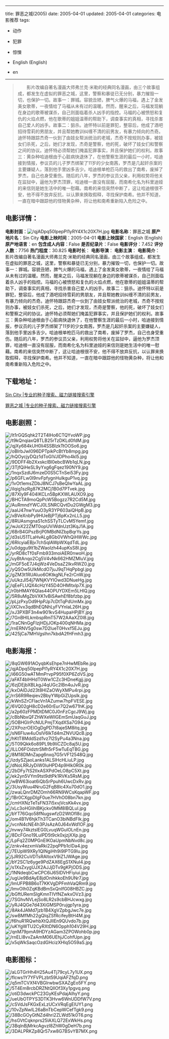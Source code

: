
---
title: 罪恶之城(2005)
date: 2005-04-01
updated: 2005-04-01
categories: 电影推荐
tags:
- 动作
- 犯罪
- 惊悚

- English (English)
- en
---


> 　　影片改编自著名漫画大师弗兰克·米勒的经典同名漫画，由三个故事组成，都发生在虚拟的罪恶之城，这里，警察和暴徒已无分别，暴力摧毁一切，也保护一切。故事一：罪城。容貌丑陋，脾气火爆的马福，遇上了金发美女歌蒂，一夜情给了马福从未有过的温暖。然而，醒来之后，马福发现躺在身边的歌蒂被谋杀，自己则面临着杀人凶手的指控。马福的心被愤怒和复仇的火焰点燃，他在歌蒂的姐姐温蒂的帮助下，调查事实的真相，寻找杀害自己爱人的凶手。故事二：狙杀。迪怀特以前是罪犯，整容后，他成了酒吧招待雪莉的男朋友，并且帮她教训纠缠不清的前男友，有暴力倾向的杰奇。迪怀特跟踪杰奇一伙到了由妓女帮派统治的老城，杰奇不按规则办事，被妓女们杀死，之后，她们才发现，杰奇是警察，他的死，破坏了妓女们和警察之间的协议。迪怀特必须帮她们掩盖犯罪事实，并且保护她们的权利。故事三：黄杂种哈迪根由于心脏病快退休了，在他警察生涯的最后一小时，哈迪接到情报，参议员的儿子罗杰绑架了11岁的少女南茜，罗杰是几起奸杀案的主要嫌疑人，落到他手里凶多吉少。哈迪根单枪匹马的救出了南希，废掉了罗杰，自己也身受重伤。随后的八年，罗杰的参议员父亲，利用权势将他关在监狱中，逼他为罗杰顶罪，哈迪根一直没有屈服，而南希化名为科里迪娅的来信则是她生活中的唯一慰藉。南希的来信突然中断了，这让哈迪根很不安，他不得不放弃反抗，以认罪来换取假释，寻找保护南希。他并不知道，一直在暗中跟踪他的怪物黄杂种，将让他和南希重新陷入危险之中。

## **电影详情**：

**电影封面**：<img src="https://image.tmdb.org/t/p/w200/qjADpq50IpepPI1yRY4X1c20X7H.jpg" alt="/qjADpq50IpepPI1yRY4X1c20X7H.jpg" title="/qjADpq50IpepPI1yRY4X1c20X7H.jpg">
**电影名称**：罪恶之城
**原产地片名**：Sin City
**电影上映时间**：2005-04-01
**电影上映国家**：English (English)
**原产地语言**：en
**包含成人内容**：False
**是否纪录片**：False
**电影评分**：7.452
**评分人数**：7756
**热门程度**：30.825
**电影时长**：
**电影导演**：
**电影主演**：
**电影简介**：　　影片改编自著名漫画大师弗兰克·米勒的经典同名漫画，由三个故事组成，都发生在虚拟的罪恶之城，这里，警察和暴徒已无分别，暴力摧毁一切，也保护一切。故事一：罪城。容貌丑陋，脾气火爆的马福，遇上了金发美女歌蒂，一夜情给了马福从未有过的温暖。然而，醒来之后，马福发现躺在身边的歌蒂被谋杀，自己则面临着杀人凶手的指控。马福的心被愤怒和复仇的火焰点燃，他在歌蒂的姐姐温蒂的帮助下，调查事实的真相，寻找杀害自己爱人的凶手。故事二：狙杀。迪怀特以前是罪犯，整容后，他成了酒吧招待雪莉的男朋友，并且帮她教训纠缠不清的前男友，有暴力倾向的杰奇。迪怀特跟踪杰奇一伙到了由妓女帮派统治的老城，杰奇不按规则办事，被妓女们杀死，之后，她们才发现，杰奇是警察，他的死，破坏了妓女们和警察之间的协议。迪怀特必须帮她们掩盖犯罪事实，并且保护她们的权利。故事三：黄杂种哈迪根由于心脏病快退休了，在他警察生涯的最后一小时，哈迪接到情报，参议员的儿子罗杰绑架了11岁的少女南茜，罗杰是几起奸杀案的主要嫌疑人，落到他手里凶多吉少。哈迪根单枪匹马的救出了南希，废掉了罗杰，自己也身受重伤。随后的八年，罗杰的参议员父亲，利用权势将他关在监狱中，逼他为罗杰顶罪，哈迪根一直没有屈服，而南希化名为科里迪娅的来信则是她生活中的唯一慰藉。南希的来信突然中断了，这让哈迪根很不安，他不得不放弃反抗，以认罪来换取假释，寻找保护南希。他并不知道，一直在暗中跟踪他的怪物黄杂种，将让他和南希重新陷入危险之中。

## **下载地址**：
[Sin City |专业的种子搜索、磁力链接搜索引擎](https://movie.amd794.com:2083/?search=Sin%20City&ordering=&mode=match_phrase&page_size=10&page=1)

[罪恶之城 |专业的种子搜索、磁力链接搜索引擎](https://movie.amd794.com:2083/?search=%E7%BD%AA%E6%81%B6%E4%B9%8B%E5%9F%8E&ordering=&mode=match_phrase&page_size=10&page=1)
 

## **电影剧照**：
<img src="https://image.tmdb.org/t/p/original/lt1rGQSqhk2T2T4lHo6CTQYvoWP.jpg" alt="/lt1rGQSqhk2T2T4lHo6CTQYvoWP.jpg" title="/lt1rGQSqhk2T2T4lHo6CTQYvoWP.jpg"><img src="https://image.tmdb.org/t/p/original/t9kQnqiaxQ8TLB25rTzDKLd0fdM.jpg" alt="/t9kQnqiaxQ8TLB25rTzDKLd0fdM.jpg" title="/t9kQnqiaxQ8TLB25rTzDKLd0fdM.jpg"><img src="https://image.tmdb.org/t/p/original/qjXy684kUH0li4SSBIzkTtOOSo6.jpg" alt="/qjXy684kUH0li4SSBIzkTtOOSo6.jpg" title="/qjXy684kUH0li4SSBIzkTtOOSo6.jpg"><img src="https://image.tmdb.org/t/p/original/oBIrbJwI096DPTpikPcBtYb8mpg.jpg" alt="/oBIrbJwI096DPTpikPcBtYb8mpg.jpg" title="/oBIrbJwI096DPTpikPcBtYb8mpg.jpg"><img src="https://image.tmdb.org/t/p/original/hQOycjyDQz1dToGlVJIDPho4kl5.jpg" alt="/hQOycjyDQz1dToGlVJIDPho4kl5.jpg" title="/hQOycjyDQz1dToGlVJIDPho4kl5.jpg"><img src="https://image.tmdb.org/t/p/original/9DDFF4b2XxskclBl0ebcBWb1qLN.jpg" alt="/9DDFF4b2XxskclBl0ebcBWb1qLN.jpg" title="/9DDFF4b2XxskclBl0ebcBWb1qLN.jpg"><img src="https://image.tmdb.org/t/p/original/3TjfQiHeSL9yYxg6gFqez190NY9.jpg" alt="/3TjfQiHeSL9yYxg6gFqez190NY9.jpg" title="/3TjfQiHeSL9yYxg6gFqez190NY9.jpg"><img src="https://image.tmdb.org/t/p/original/1nqxSzdlJ6mzeD0S5CTnSei53Fy.jpg" alt="/1nqxSzdlJ6mzeD0S5CTnSei53Fy.jpg" title="/1nqxSzdlJ6mzeD0S5CTnSei53Fy.jpg"><img src="https://image.tmdb.org/t/p/original/p6GFLw0I9nvFpfygnHulkguP1vq.jpg" alt="/p6GFLw0I9nvFpfygnHulkguP1vq.jpg" title="/p6GFLw0I9nvFpfygnHulkguP1vq.jpg"><img src="https://image.tmdb.org/t/p/original/1vOt1emsZDbJ8NCJ7sBeQIwYaAL.jpg" alt="/1vOt1emsZDbJ8NCJ7sBeQIwYaAL.jpg" title="/1vOt1emsZDbJ8NCJ7sBeQIwYaAL.jpg"><img src="https://image.tmdb.org/t/p/original/iIqig1szRg87K2MCj1B0d7PTvek.jpg" alt="/iIqig1szRg87K2MCj1B0d7PTvek.jpg" title="/iIqig1szRg87K2MCj1B0d7PTvek.jpg"><img src="https://image.tmdb.org/t/p/original/87Xly9F404IKCLn5BpKXWLAUXO9.jpg" alt="/87Xly9F404IKCLn5BpKXWLAUXO9.jpg" title="/87Xly9F404IKCLn5BpKXWLAUXO9.jpg"><img src="https://image.tmdb.org/t/p/original/BHCTA9moQpPcW5Bogzz7R2Cd5M.jpg" alt="/BHCTA9moQpPcW5Bogzz7R2Cd5M.jpg" title="/BHCTA9moQpPcW5Bogzz7R2Cd5M.jpg"><img src="https://image.tmdb.org/t/p/original/AuRmndYWCJ0LSNRCQvtDu2GWgM3.jpg" alt="/AuRmndYWCJ0LSNRCQvtDu2GWgM3.jpg" title="/AuRmndYWCJ0LSNRCQvtDu2GWgM3.jpg"><img src="https://image.tmdb.org/t/p/original/aaIJ47nwYuuO3yR3YP603aiQHpB.jpg" alt="/aaIJ47nwYuuO3yR3YP603aiQHpB.jpg" title="/aaIJ47nwYuuO3yR3YP603aiQHpB.jpg"><img src="https://image.tmdb.org/t/p/original/xBVeXnbPy9HUeBjPTj6pKx2nLL5.jpg" alt="/xBVeXnbPy9HUeBjPTj6pKx2nLL5.jpg" title="/xBVeXnbPy9HUeBjPTj6pKx2nLL5.jpg"><img src="https://image.tmdb.org/t/p/original/8RUAsmgnaS1chSSTyTLCvM5Yemf.jpg" alt="/8RUAsmgnaS1chSSTyTLCvM5Yemf.jpg" title="/8RUAsmgnaS1chSSTyTLCvM5Yemf.jpg"><img src="https://image.tmdb.org/t/p/original/wJoX22ZMT0opUViWdnUzt3KqJ1A.jpg" alt="/wJoX22ZMT0opUViWdnUzt3KqJ1A.jpg" title="/wJoX22ZMT0opUViWdnUzt3KqJ1A.jpg"><img src="https://image.tmdb.org/t/p/original/6BrB4GPszBrjP0MBdNIZbpBqrYs.jpg" alt="/6BrB4GPszBrjP0MBdNIZbpBqrYs.jpg" title="/6BrB4GPszBrjP0MBdNIZbpBqrYs.jpg"><img src="https://image.tmdb.org/t/p/original/d3sU51TLaHvALg8Gb0VWhQiHWWc.jpg" alt="/d3sU51TLaHvALg8Gb0VWhQiHWWc.jpg" title="/d3sU51TLaHvALg8Gb0VWhQiHWWc.jpg"><img src="https://image.tmdb.org/t/p/original/6RIcyiaEBjv7chSqlAWpWXqdTdL.jpg" alt="/6RIcyiaEBjv7chSqlAWpWXqdTdL.jpg" title="/6RIcyiaEBjv7chSqlAWpWXqdTdL.jpg"><img src="https://image.tmdb.org/t/p/original/u0dggu9lt1bZWaoIzh44upKsS8I.jpg" alt="/u0dggu9lt1bZWaoIzh44upKsS8I.jpg" title="/u0dggu9lt1bZWaoIzh44upKsS8I.jpg"><img src="https://image.tmdb.org/t/p/original/yrRD8cTf0sFmb933moiAER0nwoH.jpg" alt="/yrRD8cTf0sFmb933moiAER0nwoH.jpg" title="/yrRD8cTf0sFmb933moiAER0nwoH.jpg"><img src="https://image.tmdb.org/t/p/original/uyBtAnqo2Cg5V4vNk662HMZMluV.jpg" alt="/uyBtAnqo2Cg5V4vNk662HMZMluV.jpg" title="/uyBtAnqo2Cg5V4vNk662HMZMluV.jpg"><img src="https://image.tmdb.org/t/p/original/mGF5oE7J4qWz4VeDsaZ2IkvRWZ0.jpg" alt="/mGF5oE7J4qWz4VeDsaZ2IkvRWZ0.jpg" title="/mGF5oE7J4qWz4VeDsaZ2IkvRWZ0.jpg"><img src="https://image.tmdb.org/t/p/original/yQSOw5UlkMcdO7juJ9qTHqPpbgl.jpg" alt="/yQSOw5UlkMcdO7juJ9qTHqPpbgl.jpg" title="/yQSOw5UlkMcdO7juJ9qTHqPpbgl.jpg"><img src="https://image.tmdb.org/t/p/original/gZM3t1RUAluo6OKtkgNLFe2rCnW.jpg" alt="/gZM3t1RUAluo6OKtkgNLFe2rCnW.jpg" title="/gZM3t1RUAluo6OKtkgNLFe2rCnW.jpg"><img src="https://image.tmdb.org/t/p/original/uUkzJl54j7WNjKVYIOwd3DNueHg.jpg" alt="/uUkzJl54j7WNjKVYIOwd3DNueHg.jpg" title="/uUkzJl54j7WNjKVYIOwd3DNueHg.jpg"><img src="https://image.tmdb.org/t/p/original/qEeFLUQX4cHzY45D4OHMItxlp7X.jpg" alt="/qEeFLUQX4cHzY45D4OHMItxlp7X.jpg" title="/qEeFLUQX4cHzY45D4OHMItxlp7X.jpg"><img src="https://image.tmdb.org/t/p/original/r0bHMAY6Qlas44OPUYDXEm5LHlQ.jpg" alt="/r0bHMAY6Qlas44OPUYDXEm5LHlQ.jpg" title="/r0bHMAY6Qlas44OPUYDXEm5LHlQ.jpg"><img src="https://image.tmdb.org/t/p/original/5R8uMgZbVXK1vBiSAwhEf8bfzbp.jpg" alt="/5R8uMgZbVXK1vBiSAwhEf8bfzbp.jpg" title="/5R8uMgZbVXK1vBiSAwhEf8bfzbp.jpg"><img src="https://image.tmdb.org/t/p/original/pLjzPxyDd9HpPJp7cDtTqPdUmMx.jpg" alt="/pLjzPxyDd9HpPJp7cDtTqPdUmMx.jpg" title="/pLjzPxyDd9HpPJp7cDtTqPdUmMx.jpg"><img src="https://image.tmdb.org/t/p/original/iXCIvx3qdBhEQNhLyFVYnlaL26H.jpg" alt="/iXCIvx3qdBhEQNhLyFVYnlaL26H.jpg" title="/iXCIvx3qdBhEQNhLyFVYnlaL26H.jpg"><img src="https://image.tmdb.org/t/p/original/xJ3PXBF3n4w901kvS4HupaHPjBY.jpg" alt="/xJ3PXBF3n4w901kvS4HupaHPjBY.jpg" title="/xJ3PXBF3n4w901kvS4HupaHPjBY.jpg"><img src="https://image.tmdb.org/t/p/original/7GnBHILkmbspRmT57W2AAaXZ0l8.jpg" alt="/7GnBHILkmbspRmT57W2AAaXZ0l8.jpg" title="/7GnBHILkmbspRmT57W2AAaXZ0l8.jpg"><img src="https://image.tmdb.org/t/p/original/1raCNnGgFIzjHDjJOKp400qNHMa.jpg" alt="/1raCNnGgFIzjHDjJOKp400qNHMa.jpg" title="/1raCNnGgFIzjHDjJOKp400qNHMa.jpg"><img src="https://image.tmdb.org/t/p/original/rnERNV5g0sw7D2lueT0Hvxf5EJu.jpg" alt="/rnERNV5g0sw7D2lueT0Hvxf5EJu.jpg" title="/rnERNV5g0sw7D2lueT0Hvxf5EJu.jpg"><img src="https://image.tmdb.org/t/p/original/425jCa7MHVgsIhn7kbdA2fHFmh3.jpg" alt="/425jCa7MHVgsIhn7kbdA2fHFmh3.jpg" title="/425jCa7MHVgsIhn7kbdA2fHFmh3.jpg">

## **电影海报**：
<img src="https://image.tmdb.org/t/p/original/8qGW691AOyqbKsEhpe7nHwMEbRe.jpg" alt="/8qGW691AOyqbKsEhpe7nHwMEbRe.jpg" title="/8qGW691AOyqbKsEhpe7nHwMEbRe.jpg"><img src="https://image.tmdb.org/t/p/original/qjADpq50IpepPI1yRY4X1c20X7H.jpg" alt="/qjADpq50IpepPI1yRY4X1c20X7H.jpg" title="/qjADpq50IpepPI1yRY4X1c20X7H.jpg"><img src="https://image.tmdb.org/t/p/original/i66G50wATMmPrvpP95f0XP6ZdVS.jpg" alt="/i66G50wATMmPrvpP95f0XP6ZdVS.jpg" title="/i66G50wATMmPrvpP95f0XP6ZdVS.jpg"><img src="https://image.tmdb.org/t/p/original/aFAT4blHHdT0Ww1CZc3HDneKgjj.jpg" alt="/aFAT4blHHdT0Ww1CZc3HDneKgjj.jpg" title="/aFAT4blHHdT0Ww1CZc3HDneKgjj.jpg"><img src="https://image.tmdb.org/t/p/original/6zjDEjbXBLkgJ4qUGc2IBn4uJvR.jpg" alt="/6zjDEjbXBLkgJ4qUGc2IBn4uJvR.jpg" title="/6zjDEjbXBLkgJ4qUGc2IBn4uJvR.jpg"><img src="https://image.tmdb.org/t/p/original/kxOAIDJd23t8HIZaOWyXMPu4rpi.jpg" alt="/kxOAIDJd23t8HIZaOWyXMPu4rpi.jpg" title="/kxOAIDJd23t8HIZaOWyXMPu4rpi.jpg"><img src="https://image.tmdb.org/t/p/original/rrS6R9Reqiev2BbyYWpGiZUpslk.jpg" alt="/rrS6R9Reqiev2BbyYWpGiZUpslk.jpg" title="/rrS6R9Reqiev2BbyYWpGiZUpslk.jpg"><img src="https://image.tmdb.org/t/p/original/kWnSZrCFlacVn1AZumw7hpFVESE.jpg" alt="/kWnSZrCFlacVn1AZumw7hpFVESE.jpg" title="/kWnSZrCFlacVn1AZumw7hpFVESE.jpg"><img src="https://image.tmdb.org/t/p/original/6VQ02gH8cD2e60rEur7Q2w671hK.jpg" alt="/6VQ02gH8cD2e60rEur7Q2w671hK.jpg" title="/6VQ02gH8cD2e60rEur7Q2w671hK.jpg"><img src="https://image.tmdb.org/t/p/original/a2p60zFPMDtDMC0J0nFzCgcJ9Wj.jpg" alt="/a2p60zFPMDtDMC0J0nFzCgcJ9Wj.jpg" title="/a2p60zFPMDtDMC0J0nFzCgcJ9Wj.jpg"><img src="https://image.tmdb.org/t/p/original/cBbNbxQFZhWXeWllGEmSmUaqGuJ.jpg" alt="/cBbNbxQFZhWXeWllGEmSmUaqGuJ.jpg" title="/cBbNbxQFZhWXeWllGEmSmUaqGuJ.jpg"><img src="https://image.tmdb.org/t/p/original/5OBHGIrPcNULPmjTXqdXSa7G94.jpg" alt="/5OBHGIrPcNULPmjTXqdXSa7G94.jpg" title="/5OBHGIrPcNULPmjTXqdXSa7G94.jpg"><img src="https://image.tmdb.org/t/p/original/2XPozrOElOgDgPD7t8ajeSM8itq.jpg" alt="/2XPozrOElOgDgPD7t8ajeSM8itq.jpg" title="/2XPozrOElOgDgPD7t8ajeSM8itq.jpg"><img src="https://image.tmdb.org/t/p/original/sN6Fluw4uOslV6lkTd4mZNVUQcB.jpg" alt="/sN6Fluw4uOslV6lkTd4mZNVUQcB.jpg" title="/sN6Fluw4uOslV6lkTd4mZNVUQcB.jpg"><img src="https://image.tmdb.org/t/p/original/hKtT8MddSzd1vz7l2SyPu4a3Nna.jpg" alt="/hKtT8MddSzd1vz7l2SyPu4a3Nna.jpg" title="/hKtT8MddSzd1vz7l2SyPu4a3Nna.jpg"><img src="https://image.tmdb.org/t/p/original/5T09Qkk6o89PL9b9IiCZDc8aj5U.jpg" alt="/5T09Qkk6o89PL9b9IiCZDc8aj5U.jpg" title="/5T09Qkk6o89PL9b9IiCZDc8aj5U.jpg"><img src="https://image.tmdb.org/t/p/original/lLLO6FOidztrSMh5rF5wTuEqTBG.jpg" alt="/lLLO6FOidztrSMh5rF5wTuEqTBG.jpg" title="/lLLO6FOidztrSMh5rF5wTuEqTBG.jpg"><img src="https://image.tmdb.org/t/p/original/8M18DMnZapg6nxq7G5rVF12548Q.jpg" alt="/8M18DMnZapg6nxq7G5rVF12548Q.jpg" title="/8M18DMnZapg6nxq7G5rVF12548Q.jpg"><img src="https://image.tmdb.org/t/p/original/izdySZjaoLanks1ALSIHcHLiuLP.jpg" alt="/izdySZjaoLanks1ALSIHcHLiuLP.jpg" title="/izdySZjaoLanks1ALSIHcHLiuLP.jpg"><img src="https://image.tmdb.org/t/p/original/dNoLRRJyDiW0luHPD4p9Hlk0R0k.jpg" alt="/dNoLRRJyDiW0luHPD4p9Hlk0R0k.jpg" title="/dNoLRRJyDiW0luHPD4p9Hlk0R0k.jpg"><img src="https://image.tmdb.org/t/p/original/2bDFy7tS2tIxASXPdOeLO8pC5Xt.jpg" alt="/2bDFy7tS2tIxASXPdOeLO8pC5Xt.jpg" title="/2bDFy7tS2tIxASXPdOeLO8pC5Xt.jpg"><img src="https://image.tmdb.org/t/p/original/ek2yn5VYm9tst9dtPk1RVKs5RsM.jpg" alt="/ek2yn5VYm9tst9dtPk1RVKs5RsM.jpg" title="/ek2yn5VYm9tst9dtPk1RVKs5RsM.jpg"><img src="https://image.tmdb.org/t/p/original/wBW63ioat6iQbSrPpuh6UwcDxRv.jpg" alt="/wBW63ioat6iQbSrPpuh6UwcDxRv.jpg" title="/wBW63ioat6iQbSrPpuh6UwcDxRv.jpg"><img src="https://image.tmdb.org/t/p/original/3UsyWuu4NruG2FqB8lc4Xu70dO1.jpg" alt="/3UsyWuu4NruG2FqB8lc4Xu70dO1.jpg" title="/3UsyWuu4NruG2FqB8lc4Xu70dO1.jpg"><img src="https://image.tmdb.org/t/p/original/zwaLQnrDMZOmh66RN9WCsKqapWF.jpg" alt="/zwaLQnrDMZOmh66RN9WCsKqapWF.jpg" title="/zwaLQnrDMZOmh66RN9WCsKqapWF.jpg"><img src="https://image.tmdb.org/t/p/original/1Br0CXgpDIgF0ue7HVhO08bn7kn.jpg" alt="/1Br0CXgpDIgF0ue7HVhO08bn7kn.jpg" title="/1Br0CXgpDIgF0ue7HVhO08bn7kn.jpg"><img src="https://image.tmdb.org/t/p/original/cmHXNzTeTsFN37i5xvjVcsKk4vx.jpg" alt="/cmHXNzTeTsFN37i5xvjVcsKk4vx.jpg" title="/cmHXNzTeTsFN37i5xvjVcsKk4vx.jpg"><img src="https://image.tmdb.org/t/p/original/xLc3oHGlihlBKjckv0MM8lBQLuI.jpg" alt="/xLc3oHGlihlBKjckv0MM8lBQLuI.jpg" title="/xLc3oHGlihlBKjckv0MM8lBQLuI.jpg"><img src="https://image.tmdb.org/t/p/original/bYT76Gqo58fNugswfzD2WtOfl8c.jpg" alt="/bYT76Gqo58fNugswfzD2WtOfl8c.jpg" title="/bYT76Gqo58fNugswfzD2WtOfl8c.jpg"><img src="https://image.tmdb.org/t/p/original/om4B1V6hjkTh3TCanO3biNBdFIk.jpg" alt="/om4B1V6hjkTh3TCanO3biNBdFIk.jpg" title="/om4B1V6hjkTh3TCanO3biNBdFIk.jpg"><img src="https://image.tmdb.org/t/p/original/vcnN4cNE4h3PJsAzA0J64xWd1OF.jpg" alt="/vcnN4cNE4h3PJsAzA0J64xWd1OF.jpg" title="/vcnN4cNE4h3PJsAzA0J64xWd1OF.jpg"><img src="https://image.tmdb.org/t/p/original/nvwy74kztslEG0LvuqWGuIOLnEn.jpg" alt="/nvwy74kztslEG0LvuqWGuIOLnEn.jpg" title="/nvwy74kztslEG0LvuqWGuIOLnEn.jpg"><img src="https://image.tmdb.org/t/p/original/8DcFGno19LulPD5t9ck0xjzjXXp.jpg" alt="/8DcFGno19LulPD5t9ck0xjzjXXp.jpg" title="/8DcFGno19LulPD5t9ck0xjzjXXp.jpg"><img src="https://image.tmdb.org/t/p/original/LpFq2Z0MPGnEIKOaUpmNbNvd8c.jpg" alt="/LpFq2Z0MPGnEIKOaUpmNbNvd8c.jpg" title="/LpFq2Z0MPGnEIKOaUpmNbNvd8c.jpg"><img src="https://image.tmdb.org/t/p/original/znkv4ezxmVaRki22pqPPb1clDa4.jpg" alt="/znkv4ezxmVaRki22pqPPb1clDa4.jpg" title="/znkv4ezxmVaRki22pqPPb1clDa4.jpg"><img src="https://image.tmdb.org/t/p/original/7EUpW9XRy1QlNgiHh9i9IPTG9Iu.jpg" alt="/7EUpW9XRy1QlNgiHh9i9IPTG9Iu.jpg" title="/7EUpW9XRy1QlNgiHh9i9IPTG9Iu.jpg"><img src="https://image.tmdb.org/t/p/original/jJR92CuVDTsRAltoxV9iZ1JWAge.jpg" alt="/jJR92CuVDTsRAltoxV9iZ1JWAge.jpg" title="/jJR92CuVDTsRAltoxV9iZ1JWAge.jpg"><img src="https://image.tmdb.org/t/p/original/bY2SC1z6yge9PdZAX6EgS1XNuI4.jpg" alt="/bY2SC1z6yge9PdZAX6EgS1XNuI4.jpg" title="/bY2SC1z6yge9PdZAX6EgS1XNuI4.jpg"><img src="https://image.tmdb.org/t/p/original/s1XsZxygUJX2AJJjDTv9gKPjODS.jpg" alt="/s1XsZxygUJX2AJJjDTv9gKPjODS.jpg" title="/s1XsZxygUJX2AJJjDTv9gKPjODS.jpg"><img src="https://image.tmdb.org/t/p/original/1NNdeqbCwCPC6iJ65IDVHFiyiui.jpg" alt="/1NNdeqbCwCPC6iJ65IDVHFiyiui.jpg" title="/1NNdeqbCwCPC6iJ65IDVHFiyiui.jpg"><img src="https://image.tmdb.org/t/p/original/ugUe9BdAyE8jdOnihkkoEh9UNr7.jpg" alt="/ugUe9BdAyE8jdOnihkkoEh9UNr7.jpg" title="/ugUe9BdAyE8jdOnihkkoEh9UNr7.jpg"><img src="https://image.tmdb.org/t/p/original/lmUFPB8B6oT7KKVgDPFmhVaQRm9.jpg" alt="/lmUFPB8B6oT7KKVgDPFmhVaQRm9.jpg" title="/lmUFPB8B6oT7KKVgDPFmhVaQRm9.jpg"><img src="https://image.tmdb.org/t/p/original/lmvOIh0ZqKBdBmSxQnIfG08HBZC.jpg" alt="/lmvOIh0ZqKBdBmSxQnIfG08HBZC.jpg" title="/lmvOIh0ZqKBdBmSxQnIfG08HBZC.jpg"><img src="https://image.tmdb.org/t/p/original/bGftURemSIgKmnTIVfNZwkxOVz3.jpg" alt="/bGftURemSIgKmnTIVfNZwkxOVz3.jpg" title="/bGftURemSIgKmnTIVfNZwkxOVz3.jpg"><img src="https://image.tmdb.org/t/p/original/7SGhvNVLejSo8LR2s9cbBHJcwxg.jpg" alt="/7SGhvNVLejSo8LR2s9cbBHJcwxg.jpg" title="/7SGhvNVLejSo8LR2s9cbBHJcwxg.jpg"><img src="https://image.tmdb.org/t/p/original/yRJ4QGe7d43XiGMSP0rujgp1yra.jpg" alt="/yRJ4QGe7d43XiGMSP0rujgp1yra.jpg" title="/yRJ4QGe7d43XiGMSP0rujgp1yra.jpg"><img src="https://image.tmdb.org/t/p/original/8Ak4JAMd7jzb1B4XgVZpbgJwc7e.jpg" alt="/8Ak4JAMd7jzb1B4XgVZpbgJwc7e.jpg" title="/8Ak4JAMd7jzb1B4XgVZpbgJwc7e.jpg"><img src="https://image.tmdb.org/t/p/original/swBMfMh22gQIqZSfRcifeyBtH4M.jpg" alt="/swBMfMh22gQIqZSfRcifeyBtH4M.jpg" title="/swBMfMh22gQIqZSfRcifeyBtH4M.jpg"><img src="https://image.tmdb.org/t/p/original/f6huR1RQwhbXtQJIIEn9QUvdo7b.jpg" alt="/f6huR1RQwhbXtQJIIEn9QUvdo7b.jpg" title="/f6huR1RQwhbXtQJIIEn9QUvdo7b.jpg"><img src="https://image.tmdb.org/t/p/original/uKYgWTU2CyRXtDN6Opph104V29H.jpg" alt="/uKYgWTU2CyRXtDN6Opph104V29H.jpg" title="/uKYgWTU2CyRXtDN6Opph104V29H.jpg"><img src="https://image.tmdb.org/t/p/original/qnM79pmA9HDYzAGam3ZPOWohb0p.jpg" alt="/qnM79pmA9HDYzAGam3ZPOWohb0p.jpg" title="/qnM79pmA9HDYzAGam3ZPOWohb0p.jpg"><img src="https://image.tmdb.org/t/p/original/rnELI8vvZaAmM06UEhjJCohfUpn.jpg" alt="/rnELI8vvZaAmM06UEhjJCohfUpn.jpg" title="/rnELI8vvZaAmM06UEhjJCohfUpn.jpg"><img src="https://image.tmdb.org/t/p/original/x5qWkSaqcOzdGHcizXHlq5O59aS.jpg" alt="/x5qWkSaqcOzdGHcizXHlq5O59aS.jpg" title="/x5qWkSaqcOzdGHcizXHlq5O59aS.jpg">

## **电影图标**：
<img src="https://image.tmdb.org/t/p/original/aLGTGrHh4H25Au4Tj79cyL7y1UX.png" alt="/aLGTGrHh4H25Au4Tj79cyL7y1UX.png" title="/aLGTGrHh4H25Au4Tj79cyL7y1UX.png"><img src="https://image.tmdb.org/t/p/original/flcws1Y7YFVPLzbt59UqiAFZfqD.png" alt="/flcws1Y7YFVPLzbt59UqiAFZfqD.png" title="/flcws1Y7YFVPLzbt59UqiAFZfqD.png"><img src="https://image.tmdb.org/t/p/original/q5mTCVXf4VBGIrwbwSXAZgEo5FY.png" alt="/q5mTCVXf4VBGIrwbwSXAZgEo5FY.png" title="/q5mTCVXf4VBGIrwbwSXAZgEo5FY.png"><img src="https://image.tmdb.org/t/p/original/5T4Em8rcbDRZNtQIlOf3Xy1pgvq.png" alt="/5T4Em8rcbDRZNtQIlOf3Xy1pgvq.png" title="/5T4Em8rcbDRZNtQIlOf3Xy1pgvq.png"><img src="https://image.tmdb.org/t/p/original/otiD3dwckPC23GyKEsPdajAIhyY.png" alt="/otiD3dwckPC23GyKEsPdajAIhyY.png" title="/otiD3dwckPC23GyKEsPdajAIhyY.png"><img src="https://image.tmdb.org/t/p/original/ueUbOTPYS3DTK3Hvw6WnUDDfW7V.png" alt="/ueUbOTPYS3DTK3Hvw6WnUDDfW7V.png" title="/ueUbOTPYS3DTK3Hvw6WnUDDfW7V.png"><img src="https://image.tmdb.org/t/p/original/cSVdJsFKGxExLzUCxVRqEgEIUY1.png" alt="/cSVdJsFKGxExLzUCxVRqEgEIUY1.png" title="/cSVdJsFKGxExLzUCxVRqEgEIUY1.png"><img src="https://image.tmdb.org/t/p/original/10vZpNwIL26aBnTbCepWCefTgk9.png" alt="/10vZpNwIL26aBnTbCepWCefTgk9.png" title="/10vZpNwIL26aBnTbCepWCefTgk9.png"><img src="https://image.tmdb.org/t/p/original/38BcGOyGtNZd4hri2ZLWd51k0T6.png" alt="/38BcGOyGtNZd4hri2ZLWd51k0T6.png" title="/38BcGOyGtNZd4hri2ZLWd51k0T6.png"><img src="https://image.tmdb.org/t/p/original/hsGVtCqknprs25lAXLQ72ExWkHs.png" alt="/hsGVtCqknprs25lAXLQ72ExWkHs.png" title="/hsGVtCqknprs25lAXLQ72ExWkHs.png"><img src="https://image.tmdb.org/t/p/original/3BqlnBjMrkcAgvzI8ZhW0gDeH7b.png" alt="/3BqlnBjMrkcAgvzI8ZhW0gDeH7b.png" title="/3BqlnBjMrkcAgvzI8ZhW0gDeH7b.png"><img src="https://image.tmdb.org/t/p/original/3DALPRKZp8Qr57xw8G7BSvYB7MX.png" alt="/3DALPRKZp8Qr57xw8G7BSvYB7MX.png" title="/3DALPRKZp8Qr57xw8G7BSvYB7MX.png">
